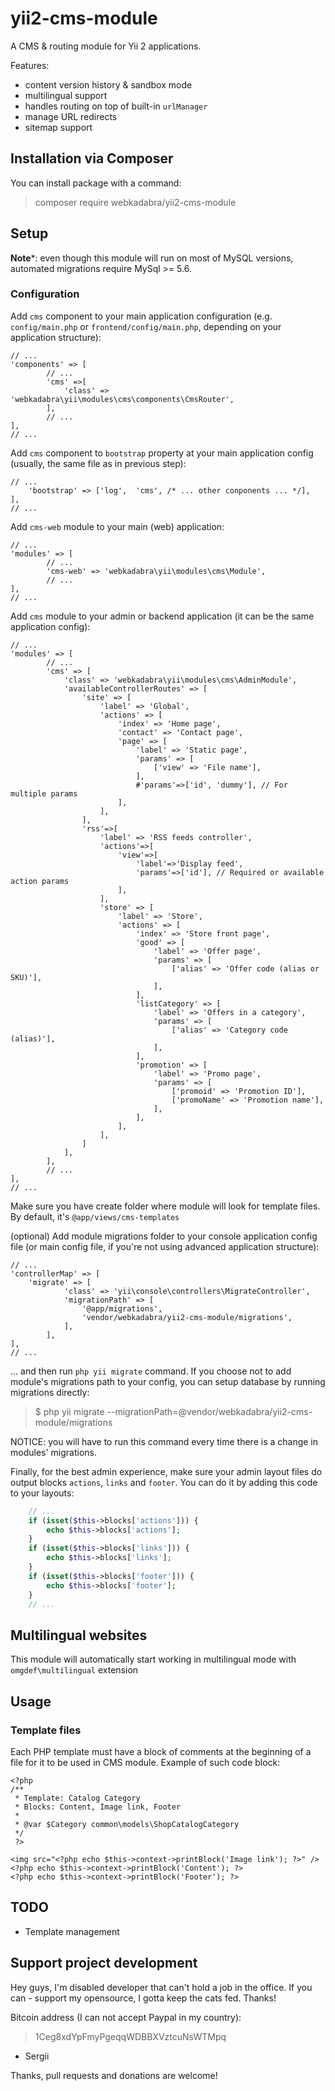 # yii2-cms-module

A CMS & routing module for Yii 2 applications.

Features:

* content version history & sandbox mode
* multilingual support
* handles routing on top of built-in `urlManager`
* manage URL redirects
* sitemap support

## Installation via Composer

You can install package with a command:

> composer require webkadabra/yii2-cms-module

## Setup

**Note***: even though this module will run on most of MySQL versions, automated migrations require MySql >= 5.6.

### Configuration

Add `cms` component to your main application configuration (e.g. `config/main.php` or `frontend/config/main.php`, 
depending on your application structure):

```
// ...
'components' => [
        // ...
        'cms' =>[
            'class' => 'webkadabra\yii\modules\cms\components\CmsRouter',
        ],
        // ...
],
// ...
```

Add `cms` component to `bootstrap` property at your main application config (usually, the same file as in previous step):

```
// ...
    'bootstrap' => ['log',  'cms', /* ... other conponents ... */],
],
// ...
```

Add `cms-web` module to your main (web) application:

```
// ...
'modules' => [
        // ...
        'cms-web' => 'webkadabra\yii\modules\cms\Module',
        // ...
],
// ...
```

Add `cms` module to your admin or backend application (it can be the same application config):

```
// ...
'modules' => [
        // ...
        'cms' => [
            'class' => 'webkadabra\yii\modules\cms\AdminModule',
            'availableControllerRoutes' => [
                'site' => [
                    'label' => 'Global',
                    'actions' => [
                        'index' => 'Home page',
                        'contact' => 'Contact page',
                        'page' => [
                            'label' => 'Static page',
                            'params' => [
                                ['view' => 'File name'],
                            ],
                            #'params'=>['id', 'dummy'], // For multiple params
                        ],
                    ],
                ],
                'rss'=>[
                    'label' => 'RSS feeds controller',
                    'actions'=>[
                        'view'=>[
                            'label'=>'Display feed',
                            'params'=>['id'], // Required or available action params
                        ],
                    ],
                    'store' => [
                        'label' => 'Store',
                        'actions' => [
                            'index' => 'Store front page',
                            'good' => [
                                'label' => 'Offer page',
                                'params' => [
                                    ['alias' => 'Offer code (alias or SKU)'],
                                ],
                            ],
                            'listCategory' => [
                                'label' => 'Offers in a category',
                                'params' => [
                                    ['alias' => 'Category code (alias)'],
                                ],
                            ],
                            'promotion' => [
                                'label' => 'Promo page',
                                'params' => [
                                    ['promoid' => 'Promotion ID'],
                                    ['promoName' => 'Promotion name'],
                                ],
                            ],
                        ],
                    ],
                ]
            ],
        ],
        // ...
],
// ...
```

Make sure you have create folder where module will look for template files. By default, it's `@app/views/cms-templates`

(optional) Add module migrations folder to your console application config file (or main config file, if you're not using 
advanced application structure):

```
// ...
'controllerMap' => [
    'migrate' => [
            'class' => 'yii\console\controllers\MigrateController',
            'migrationPath' => [
                '@app/migrations',
                'vendor/webkadabra/yii2-cms-module/migrations',
            ],
        ],
],
// ...
```

... and then run `php yii migrate` command. If you choose not to add module's migrations path to your config,
you can setup database by running migrations directly:

> $ php yii migrate --migrationPath=@vendor/webkadabra/yii2-cms-module/migrations

NOTICE: you will have to run this command every time there is a change in modules' migrations.

Finally, for the best admin experience, make sure your admin layout files do output blocks `actions`, `links` and `footer`.
You can do it by adding this code to your layouts:

```php
    // ...
    if (isset($this->blocks['actions'])) {
        echo $this->blocks['actions']; 
    }
    if (isset($this->blocks['links'])) {
        echo $this->blocks['links']; 
    }
    if (isset($this->blocks['footer'])) {
        echo $this->blocks['footer']; 
    }
    // ...
```

## Multilingual websites

This module will automatically start working in multilingual mode with `omgdef\multilingual` extension

## Usage

### Template files

Each PHP template must have a block of comments at the beginning of a file for it to be used in CMS module.
Example of such code block:

```
<?php
/**
 * Template: Catalog Category
 * Blocks: Content, Image link, Footer
 *
 * @var $Category common\models\ShopCatalogCategory
 */
 ?>
 
<img src="<?php echo $this->context->printBlock('Image link'); ?>" />
<?php echo $this->context->printBlock('Content'); ?>
<?php echo $this->context->printBlock('Footer'); ?>
```

## TODO

* Template management

## Support project development

Hey guys, I'm disabled developer that can't hold a job in the office. If you can - support my opensource, I gotta keep the cats fed. Thanks!

Bitcoin address (I can not accept Paypal in my country):

> 1Ceg8xdYpFmyPgeqqWDBBXVztcuNsWTMpq

- Sergii

Thanks, pull requests and donations are welcome!
